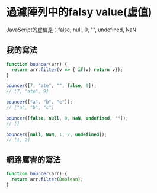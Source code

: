 # 過濾陣列中的falsy value(虚值)
JavaScript的虚值是：false, null, 0, "", undefined, NaN
## 我的寫法
```javascript
function bouncer(arr) {
  return arr.filter(v => { if(v) return v});
}

bouncer([7, "ate", "", false, 9]);
// [7, "ate", 9]

bouncer(["a", "b", "c"]); 
// ["a", "b", "c"]

bouncer([false, null, 0, NaN, undefined, ""]);
// []

bouncer([null, NaN, 1, 2, undefined]);
// [1, 2]
```
## 網路厲害的寫法
```javascript
function bouncer(arr) {
  return arr.filter(Boolean);
}
```